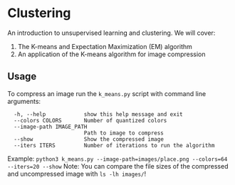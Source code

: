 # Clustering
An introduction to unsupervised learning and clustering. We will cover:
1. The K-means and Expectation Maximization (EM) algorithm
2. An application of the K-means algorithm for image compression

## Usage
To compress an image run the `k_means.py` script with command line arguments:
```
  -h, --help            show this help message and exit
  --colors COLORS       Number of quantized colors
  --image-path IMAGE_PATH
                        Path to image to compress
  --show                Show the compressed image
  --iters ITERS         Number of iterations to run the algorithm
```

Example: `python3 k_means.py --image-path=images/place.png --colors=64 --iters=20 --show`
Note: You can compare the file sizes of the compressed and uncompressed image with `ls -lh images/`!
